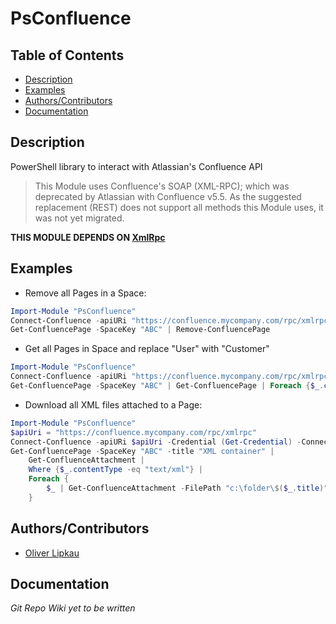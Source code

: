 # PsConfluence  

## Table of Contents  
* [Description](#description)
* [Examples](#examples)
* [Authors/Contributors](#authorscontributors)
* [Documentation](#documentation)

## Description  
PowerShell library to interact with Atlassian's Confluence API  

>This Module uses Confluence's SOAP (XML-RPC); which was deprecated by Atlassian with Confluence v5.5.
>As the suggested replacement (REST) does not support all methods this Module uses, it was not yet migrated.

**THIS MODULE DEPENDS ON [XmlRpc](https://github.com/lipkau/XmlRpc)**

## Examples  
* Remove all Pages in a Space:
```PowerShell
Import-Module "PsConfluence"
Connect-Confluence -apiURi "https://confluence.mycompany.com/rpc/xmlrpc" -Credential (Get-Credential) -ConnectionType "xmlrpc"
Get-ConfluencePage -SpaceKey "ABC" | Remove-ConfluencePage
```
* Get all Pages in Space and replace "User" with "Customer"
```PowerShell
Import-Module "PsConfluence"
Connect-Confluence -apiURi "https://confluence.mycompany.com/rpc/xmlrpc" -Credential (Get-Credential) -ConnectionType "xmlrpc"
Get-ConfluencePage -SpaceKey "ABC" | Get-ConfluencePage | Foreach {$_.content -replace "[uU]ser" "Customer"} | Set-ConfluencePage
```
* Download all XML files attached to a Page:
```PowerShell
Import-Module "PsConfluence"
$apiUri = "https://confluence.mycompany.com/rpc/xmlrpc"
Connect-Confluence -apiURi $apiUri -Credential (Get-Credential) -ConnectionType "xmlrpc"
Get-ConfluencePage -SpaceKey "ABC" -title "XML container" | 
    Get-ConfluenceAttachment | 
    Where {$_.contentType -eq "text/xml"} | 
    Foreach {
        $_ | Get-ConfluenceAttachment -FilePath "c:\folder\$($_.title)"
    }
```

## Authors/Contributors  
 * [Oliver Lipkau](http://oliver.lipkau.net)

## Documentation  
_Git Repo Wiki yet to be written_